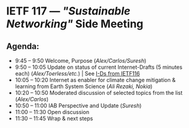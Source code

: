 # IETF 117 &mdash; _"Sustainable Networking"_ Side Meeting

## Agenda:

* 9:45 – 9:50   Welcome, Purpose (_Alex/Carlos/Suresh_)
* 9:50 – 10:05  Update on status of current Internet-Drafts (5 minutes each) (_Alex/Toerless/etc._) | See [I-Ds from IETF116](https://github.com/cpignata/e-impact/tree/main/ietf116/ids)
* 10:05 – 10:20 Internet as enabler for climate change mitigation & learning from Earth System Science (_Ali Rezaki, Nokia_)
* 10:20 – 10:50 Moderated discussion of selected topics from the list (_Alex/Carlos_)
* 10:50 – 11:00 IAB Perspective and Update (_Suresh_)
* 11:00 – 11:30 Open discussion
* 11:30 – 11:45 Wrap & next steps

